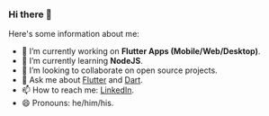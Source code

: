 ### Hi there 👋

Here's some information about me:

- 🔭 I’m currently working on **Flutter Apps (Mobile/Web/Desktop)**.
- 🌱 I’m currently learning **NodeJS**.
- 👯 I’m looking to collaborate on open source projects.
- 💬 Ask me about [Flutter](https://flutter.dev/) and [Dart](https://dart.dev/).
- 📫 How to reach me: [LinkedIn](https://www.linkedin.com/in/awais305/).
- 😄 Pronouns: he/him/his.
<!--
**awais305/awais305** is a ✨ _special_ ✨ repository because its `README.md` (this file) appears on your GitHub profile.

Here are some ideas to get you started:

- 🔭 I’m currently working on ...
- 🌱 I’m currently learning ...
- 👯 I’m looking to collaborate on ...
- 🤔 I’m looking for help with ...
- 💬 Ask me about ...
- 📫 How to reach me: ...
- 😄 Pronouns: ...
- ⚡ Fun fact: ...
-->
